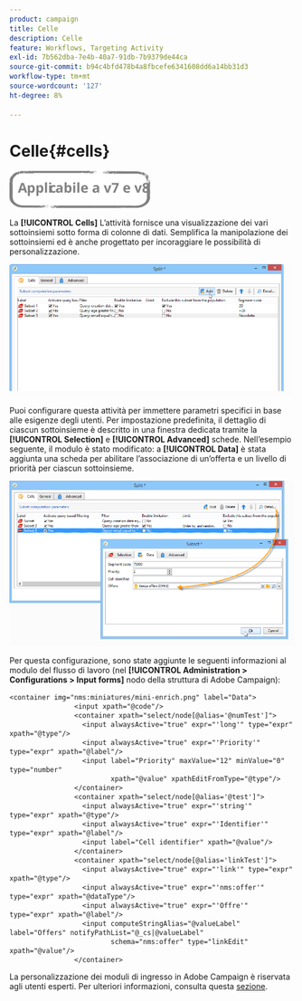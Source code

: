```yaml
---
product: campaign
title: Celle
description: Celle
feature: Workflows, Targeting Activity
exl-id: 7b562dba-7e4b-40a7-91db-7b9379de44ca
source-git-commit: b94c4bfd478b4a8fbcefe6341608dd6a14bb31d3
workflow-type: tm+mt
source-wordcount: '127'
ht-degree: 8%

---
```


# Celle{#cells}

![](../../assets/common.svg)

La **[!UICONTROL Cells]** L’attività fornisce una visualizzazione dei vari sottoinsiemi sotto forma di colonne di dati. Semplifica la manipolazione dei sottoinsiemi ed è anche progettato per incoraggiare le possibilità di personalizzazione.

![](assets/wf_split_cells.png)

Puoi configurare questa attività per immettere parametri specifici in base alle esigenze degli utenti. Per impostazione predefinita, il dettaglio di ciascun sottoinsieme è descritto in una finestra dedicata tramite la **[!UICONTROL Selection]** e **[!UICONTROL Advanced]** schede. Nell’esempio seguente, il modulo è stato modificato: a **[!UICONTROL Data]** è stata aggiunta una scheda per abilitare l’associazione di un’offerta e un livello di priorità per ciascun sottoinsieme.

![](assets/wf_split_cells_with_customization.png)

Per questa configurazione, sono state aggiunte le seguenti informazioni al modulo del flusso di lavoro (nel **[!UICONTROL Administration > Configurations > Input forms]** nodo della struttura di Adobe Campaign):

```
<container img="nms:miniatures/mini-enrich.png" label="Data">
                <input xpath="@code"/>
                <container xpath="select/node[@alias='@numTest']">
                  <input alwaysActive="true" expr="'long'" type="expr" xpath="@type"/>
                  <input alwaysActive="true" expr="'Priority'" type="expr" xpath="@label"/>
                  <input label="Priority" maxValue="12" minValue="0" type="number"
                         xpath="@value" xpathEditFromType="@type"/>
                </container>
                <container xpath="select/node[@alias='@test']">
                  <input alwaysActive="true" expr="'string'" type="expr" xpath="@type"/>
                  <input alwaysActive="true" expr="'Identifier'" type="expr" xpath="@label"/>
                  <input label="Cell identifier" xpath="@value"/>
                </container>
                <container xpath="select/node[@alias='linkTest']">
                  <input alwaysActive="true" expr="'link'" type="expr" xpath="@type"/>
                  <input alwaysActive="true" expr="'nms:offer'" type="expr" xpath="@dataType"/>
                  <input alwaysActive="true" expr="'Offre'" type="expr" xpath="@label"/>
                  <input computeStringAlias="@valueLabel" label="Offers" notifyPathList="@_cs|@valueLabel"
                         schema="nms:offer" type="linkEdit" xpath="@value"/>
                </container>
```

La personalizzazione dei moduli di ingresso in Adobe Campaign è riservata agli utenti esperti. Per ulteriori informazioni, consulta questa [sezione](../../configuration/using/identifying-a-form.md).
